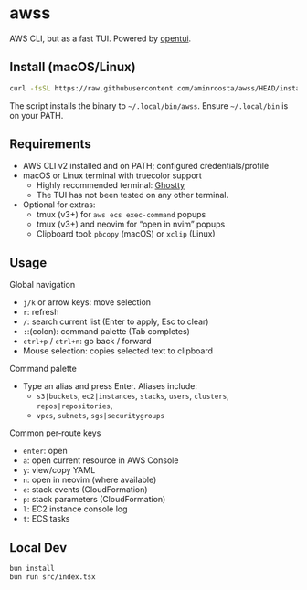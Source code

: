# awss

AWS CLI, but as a fast TUI. Powered by [opentui](https://github.com/sst/opentui).

## Install (macOS/Linux)

```bash
curl -fsSL https://raw.githubusercontent.com/aminroosta/awss/HEAD/install.sh | bash
```
The script installs the binary to `~/.local/bin/awss`. Ensure `~/.local/bin` is on your PATH.

## Requirements

- AWS CLI v2 installed and on PATH; configured credentials/profile
- macOS or Linux terminal with truecolor support
  - Highly recommended terminal: [Ghostty](https://ghostty.org/)
  - The TUI has not been tested on any other terminal.
- Optional for extras:
  - tmux (v3+) for `aws ecs exec-command` popups
  - tmux (v3+) and neovim for “open in nvim” popups
  - Clipboard tool: `pbcopy` (macOS) or `xclip` (Linux)

## Usage

Global navigation

- `j/k` or arrow keys: move selection
- `r`: refresh
- `/`: search current list (Enter to apply, Esc to clear)
- `:`:(colon): command palette (Tab completes)
- `ctrl+p` / `ctrl+n`: go back / forward
- Mouse selection: copies selected text to clipboard

Command palette

- Type an alias and press Enter. Aliases include:
  - `s3|buckets`, `ec2|instances`, `stacks`, `users`, `clusters`, `repos|repositories`,
  - `vpcs`, `subnets`, `sgs|securitygroups`

Common per‑route keys

- `enter`: open
- `a`: open current resource in AWS Console
- `y`: view/copy YAML
- `n`: open in neovim (where available)
- `e`: stack events (CloudFormation)
- `p`: stack parameters (CloudFormation)
- `l`: EC2 instance console log
- `t`: ECS tasks

## Local Dev

```bash
bun install
bun run src/index.tsx
```

